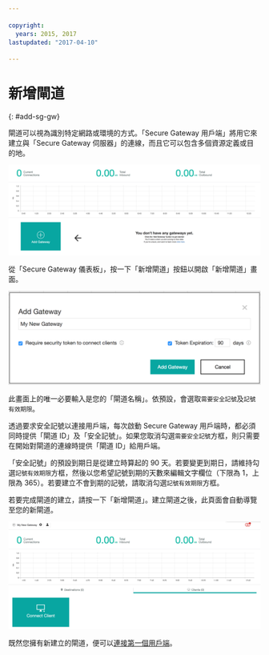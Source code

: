```yaml
---

copyright:
  years: 2015, 2017
lastupdated: "2017-04-10"

---
```


# 新增閘道
{: #add-sg-gw}

閘道可以視為識別特定網路或環境的方式。「Secure Gateway 用戶端」將用它來建立與「Secure Gateway 伺服器」的連線，而且它可以包含多個資源定義或目的地。

![Secure Gateway 儀表板](./images/newDashboard.png?raw=true "Secure Gateway 儀表板")

從「Secure Gateway 儀表板」，按一下「新增閘道」按鈕以開啟「新增閘道」畫面。

![新增閘道](./images/addGateway.png?raw=true "新增閘道")

此畫面上的唯一必要輸入是您的「閘道名稱」。依預設，會選取`需要安全記號`及`記號有效期限`。

透過要求安全記號以連接用戶端，每次啟動 Secure Gateway 用戶端時，都必須同時提供「閘道 ID」及「安全記號」。如果您取消勾選`需要安全記號`方框，則只需要在開始對閘道的連線時提供「閘道 ID」給用戶端。

「安全記號」的預設到期日是從建立時算起的 90 天。若要變更到期日，請維持勾選`記號有效期限`方框，然後以您希望記號到期的天數來編輯文字欄位（下限為 1，上限為 365）。若要建立不會到期的記號，請取消勾選`記號有效期限`方框。  

若要完成閘道的建立，請按一下「新增閘道」。建立閘道之後，此頁面會自動導覽至您的新閘道。

![新建閘道](./images/newGateway.png?raw=true "新建閘道")

既然您擁有新建立的閘道，便可以[連接第一個用戶端](/docs/services/SecureGateway/securegateway_client.html)。
